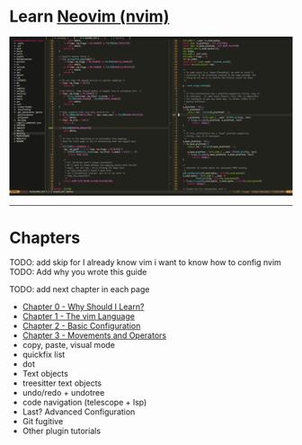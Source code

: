 # Learn [Neovim (nvim)](https://github.com/neovim/neovim)

![nvim Screenshot](./media/preview.png)

---

# Chapters

TODO: add skip for I already know vim i want to know how to config nvim
TODO: Add why you wrote this guide

TODO: add next chapter in each page
* [Chapter 0 - Why Should I Learn?](chapters/00-why-should-i-learn.md)
* [Chapter 1 - The vim Language](chapters/01-the-vim-language.md)
* [Chapter 2 - Basic Configuration](chapters/02-basic-config.md)
* [Chapter 3 - Movements and Operators](chapters/03-movements-and-operators.md)
* copy, paste, visual mode
* quickfix list
* dot
* Text objects
* treesitter text objects
* undo/redo + undotree
* code navigation (telescope + lsp)
* Last? Advanced Configuration
* Git fugitive
* Other plugin tutorials
